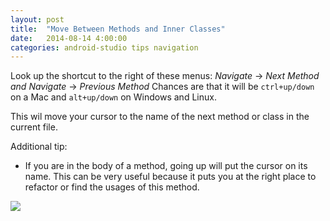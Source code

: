 ```yaml
---
layout: post
title:  "Move Between Methods and Inner Classes"
date:   2014-08-14 4:00:00
categories: android-studio tips navigation
---
```


Look up the shortcut to the right of these menus: *Navigate* → *Next Method and Navigate* → *Previous Method*
Chances are that it will be `ctrl+up/down` on a Mac and `alt+up/down` on Windows and Linux.

This wil move your cursor to the name of the next method or class in the current file.

Additional tip:

 - If you are in the body of a method, going up will put the cursor on its name. This can be very useful because it puts you at the right place to refactor or find the usages of this method.﻿

![](https://lh4.googleusercontent.com/-FXLgOWtteIo/U-ygY2U1y1I/AAAAAAAAMsQ/hxJUIs_kgvw/w425-h414-no/02-move_between_methods.gif)